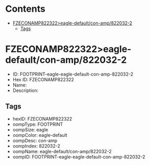 



Contents
========

* [FZECONAMP822322>eagle-default/con-amp/822032-2](#fzeconamp822322eagle-defaultcon-amp822032-2)
	* [Tags](#tags)

# FZECONAMP822322>eagle-default/con-amp/822032-2

- ID: FOOTPRINT-eagle-eagle-default-con-amp-822032-2
- Hex ID: FZECONAMP822322
- Name: 
- Description: 

## Tags

- hexID: FZECONAMP822322
- oompType: FOOTPRINT
- oompSize: eagle
- oompColor: eagle-default
- oompDesc: con-amp
- oompIndex: 822032-2
- oompName: eagle-default/con-amp/822032-2
- oompID: FOOTPRINT-eagle-eagle-default-con-amp-822032-2
